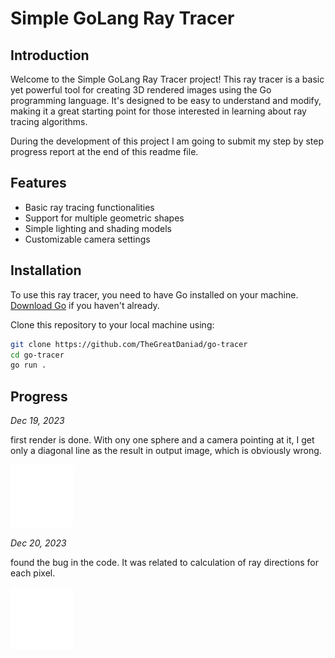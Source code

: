 # Simple GoLang Ray Tracer

## Introduction

Welcome to the Simple GoLang Ray Tracer project! This ray tracer is a basic yet powerful tool for creating 3D rendered images using the Go programming language. It's designed to be easy to understand and modify, making it a great starting point for those interested in learning about ray tracing algorithms.

During the development of this project I am going to submit my step by step progress report at the end of this readme file.

## Features

- Basic ray tracing functionalities
- Support for multiple geometric shapes
- Simple lighting and shading models
- Customizable camera settings

## Installation

To use this ray tracer, you need to have Go installed on your machine. [Download Go](https://golang.org/dl/) if you haven't already.

Clone this repository to your local machine using:

```bash
git clone https://github.com/TheGreatDaniad/go-tracer
cd go-tracer
go run .
```

## Progress

_Dec 19, 2023_

first render is done. With ony one sphere and a camera pointing at it, I get only a diagonal line as the result in output image, which is obviously wrong.

![Alt text](./readme-images//1.png "Optional title")


_Dec 20, 2023_

found the bug in the code. It was related to calculation of ray directions for each pixel.

![Alt text](./readme-images//2.png "Optional title")